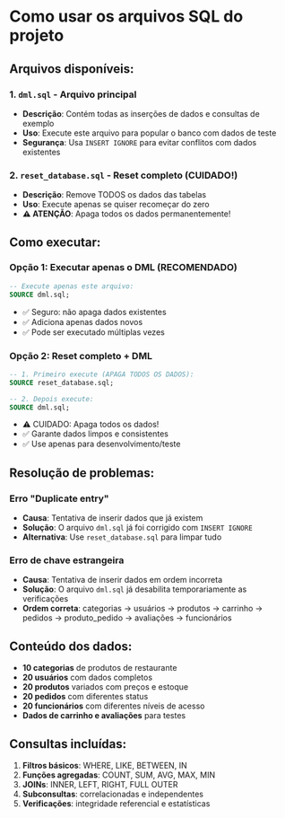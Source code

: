 # Como usar os arquivos SQL do projeto

## Arquivos disponíveis:

### 1. `dml.sql` - Arquivo principal
- **Descrição**: Contém todas as inserções de dados e consultas de exemplo
- **Uso**: Execute este arquivo para popular o banco com dados de teste
- **Segurança**: Usa `INSERT IGNORE` para evitar conflitos com dados existentes

### 2. `reset_database.sql` - Reset completo (CUIDADO!)
- **Descrição**: Remove TODOS os dados das tabelas
- **Uso**: Execute apenas se quiser recomeçar do zero
- **⚠️ ATENÇÃO**: Apaga todos os dados permanentemente!

## Como executar:

### Opção 1: Executar apenas o DML (RECOMENDADO)
```sql
-- Execute apenas este arquivo:
SOURCE dml.sql;
```
- ✅ Seguro: não apaga dados existentes
- ✅ Adiciona apenas dados novos
- ✅ Pode ser executado múltiplas vezes

### Opção 2: Reset completo + DML
```sql
-- 1. Primeiro execute (APAGA TODOS OS DADOS):
SOURCE reset_database.sql;

-- 2. Depois execute:
SOURCE dml.sql;
```
- ⚠️ CUIDADO: Apaga todos os dados!
- ✅ Garante dados limpos e consistentes
- ✅ Use apenas para desenvolvimento/teste

## Resolução de problemas:

### Erro "Duplicate entry"
- **Causa**: Tentativa de inserir dados que já existem
- **Solução**: O arquivo `dml.sql` já foi corrigido com `INSERT IGNORE`
- **Alternativa**: Use `reset_database.sql` para limpar tudo

### Erro de chave estrangeira
- **Causa**: Tentativa de inserir dados em ordem incorreta
- **Solução**: O arquivo `dml.sql` já desabilita temporariamente as verificações
- **Ordem correta**: categorias → usuários → produtos → carrinho → pedidos → produto_pedido → avaliações → funcionários

## Conteúdo dos dados:

- **10 categorias** de produtos de restaurante
- **20 usuários** com dados completos
- **20 produtos** variados com preços e estoque
- **20 pedidos** com diferentes status
- **20 funcionários** com diferentes níveis de acesso
- **Dados de carrinho e avaliações** para testes

## Consultas incluídas:

1. **Filtros básicos**: WHERE, LIKE, BETWEEN, IN
2. **Funções agregadas**: COUNT, SUM, AVG, MAX, MIN
3. **JOINs**: INNER, LEFT, RIGHT, FULL OUTER
4. **Subconsultas**: correlacionadas e independentes
5. **Verificações**: integridade referencial e estatísticas
